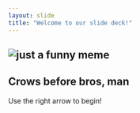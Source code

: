 ```yaml
---
layout: slide
title: "Welcome to our slide deck!"
---
```

![just a funny meme](https://awol.junkee.com/wp-content/uploads/2020/03/animal-crossing-memes.jpg)
---
Crows before bros, man
--
Use the right arrow to begin!
